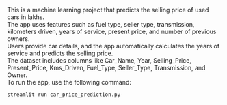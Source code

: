 This is a machine learning project that predicts the selling price of used cars in lakhs.  
The app uses features such as fuel type, seller type, transmission, kilometers driven, years of service, present price, and number of previous owners.    
Users provide car details, and the app automatically calculates the years of service and predicts the selling price.  
The dataset includes columns like Car_Name, Year, Selling_Price, Present_Price, Kms_Driven, Fuel_Type, Seller_Type, Transmission, and Owner.  
To run the app, use the following command:  
```bash
streamlit run car_price_prediction.py
